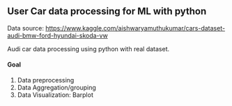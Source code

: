 ## User Car data processing for ML with python

Data source: https://www.kaggle.com/aishwaryamuthukumar/cars-dataset-audi-bmw-ford-hyundai-skoda-vw 

Audi car data processing using python with real dataset.
 

#### Goal
1. Data preprocessing
2. Data Aggregation/grouping
3. Data Visualization: Barplot
